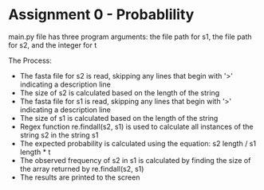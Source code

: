 # Assignment 0 - Probablility
main.py file has three program arguments: the file path for s1, the file path for s2, and the integer for t

The Process:
- The fasta file for s2 is read, skipping any lines that begin with '>' indicating a description line
- The size of s2 is calculated based on the length of the string 
- The fasta file for s1 is read, skipping any lines that begin with '>' indicating a description line
- The size of s1 is calculated based on the length of the string
- Regex function re.findall(s2, s1) is used to calculate all instances of the string s2 in the string s1
- The expected probability is calculated using the equation: s2 length / s1 length * t
- The observed frequency of s2 in s1 is calculated by finding the size of the array returned by re.findall(s2, s1)
- The results are printed to the screen